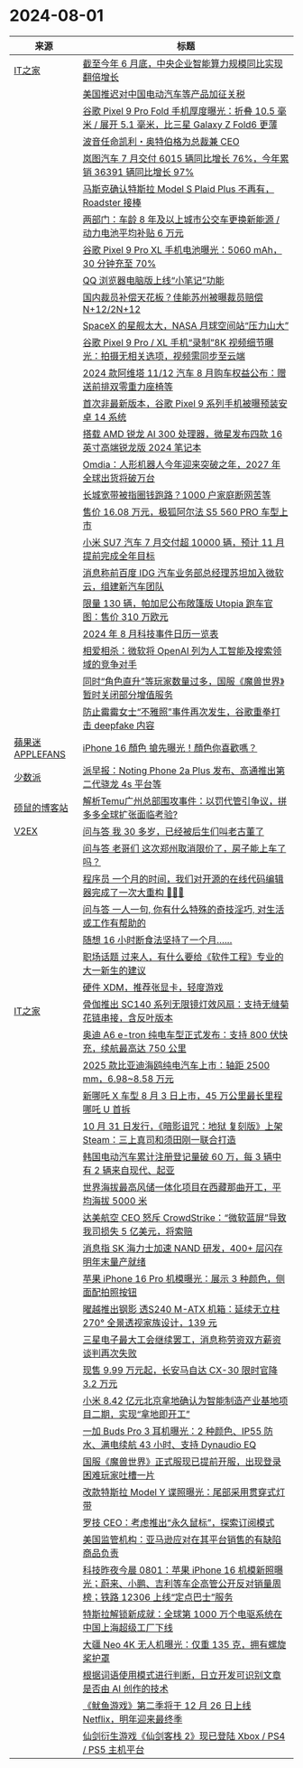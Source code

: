 ﻿# 2024-08-01

|来源|标题|
|---|---|
|[IT之家](https://www.ithome.com/rss/)|[截至今年 6 月底，中央企业智能算力规模同比实现翻倍增长](https://www.ithome.com/0/785/543.htm)|
||[美国推迟对中国电动汽车等产品加征关税](https://www.ithome.com/0/785/542.htm)|
||[谷歌 Pixel 9 Pro Fold 手机厚度曝光：折叠 10.5 毫米 / 展开 5.1 毫米，比三星 Galaxy Z Fold6 更薄](https://www.ithome.com/0/785/541.htm)|
||[波音任命凯利・奥特伯格为总裁兼 CEO](https://www.ithome.com/0/785/540.htm)|
||[岚图汽车 7 月交付 6015 辆同比增长 76%，今年累销 36391 辆同比增长 97%](https://www.ithome.com/0/785/533.htm)|
||[马斯克确认特斯拉 Model S Plaid Plus 不再有，Roadster 接棒](https://www.ithome.com/0/785/532.htm)|
||[两部门：车龄 8 年及以上城市公交车更换新能源 / 动力电池平均补贴 6 万元](https://www.ithome.com/0/785/531.htm)|
||[谷歌 Pixel 9 Pro XL 手机电池曝光：5060 mAh，30 分钟充至 70%](https://www.ithome.com/0/785/530.htm)|
||[QQ 浏览器电脑版上线“小笔记”功能](https://www.ithome.com/0/785/529.htm)|
||[国内裁员补偿天花板？佳能苏州被曝裁员赔偿 N+12/2N+12](https://www.ithome.com/0/785/528.htm)|
||[SpaceX 的星舰太大，NASA 月球空间站“压力山大”](https://www.ithome.com/0/785/527.htm)|
||[谷歌 Pixel 9 Pro / XL 手机“录制”8K 视频细节曝光：拍摄无相关选项，视频需同步至云端](https://www.ithome.com/0/785/525.htm)|
||[2024 款阿维塔 11/12 汽车 8 月购车权益公布：赠送前排双零重力座椅等](https://www.ithome.com/0/785/524.htm)|
||[首次非最新版本，谷歌 Pixel 9 系列手机被曝预装安卓 14 系统](https://www.ithome.com/0/785/523.htm)|
||[搭载 AMD 锐龙 AI 300 处理器，微星发布四款 16 英寸高端锐龙版 2024 笔记本](https://www.ithome.com/0/785/522.htm)|
||[Omdia：人形机器人今年迎来突破之年，2027 年全球出货将破万台](https://www.ithome.com/0/785/521.htm)|
||[长城宽带被指圈钱跑路？1000 户家庭断网苦等](https://www.ithome.com/0/785/520.htm)|
||[售价 16.08 万元，极狐阿尔法 S5 560 PRO 车型上市](https://www.ithome.com/0/785/519.htm)|
||[小米 SU7 汽车 7 月交付超 10000 辆，预计 11 月提前完成全年目标](https://www.ithome.com/0/785/518.htm)|
||[消息称前百度 IDG 汽车业务部总经理苏坦加入微软云，组建新汽车团队](https://www.ithome.com/0/785/516.htm)|
||[限量 130 辆，帕加尼公布敞篷版 Utopia 跑车官图：售价 310 万欧元](https://www.ithome.com/0/785/515.htm)|
||[2024 年 8 月科技事件日历一览表](https://www.ithome.com/0/785/514.htm)|
||[相爱相杀：微软将 OpenAI 列为人工智能及搜索领域的竞争对手](https://www.ithome.com/0/785/513.htm)|
||[同时“角色直升”等玩家数量过多，国服《魔兽世界》暂时关闭部分增值服务](https://www.ithome.com/0/785/512.htm)|
||[防止霉霉女士“不雅照”事件再次发生，谷歌重拳打击 deepfake 内容](https://www.ithome.com/0/785/511.htm)|
|[蘋果迷 APPLEFANS](https://applefans.today/feed/)|[iPhone 16 顏色 搶先曝光！顏色你喜歡嗎？](https://applefans.today/2024-08-iphone-16-dummy-rumors/)|
|[少数派](https://sspai.com/feed)|[派早报：Noting Phone 2a Plus 发布、高通推出第二代骁龙 4s 平台等](https://sspai.com/post/91061)|
|[硕鼠的博客站](http://lukefan.com/?feed=rss2)|[解析Temu广州总部围攻事件：以罚代管引争议，拼多多全球扩张面临考验?](https://lukefan.com/2024/08/01/%e8%a7%a3%e6%9e%90temu%e5%b9%bf%e5%b7%9e%e6%80%bb%e9%83%a8%e5%9b%b4%e6%94%bb%e4%ba%8b%e4%bb%b6%ef%bc%9a%e4%bb%a5%e7%bd%9a%e4%bb%a3%e7%ae%a1%e5%bc%95%e4%ba%89%e8%ae%ae%ef%bc%8c%e6%8b%bc%e5%a4%9a/)|
|[V2EX](https://www.v2ex.com/index.xml)|[ 问与答 我 30 多岁，已经被后生们叫老古董了](https://www.v2ex.com/t/1061637#reply14)|
||[ 问与答 老哥们 这次郑州取消限价了，房子能上车了吗？](https://www.v2ex.com/t/1061633#reply26)|
||[ 程序员 一个月的时间，我们对开源的在线代码编辑器完成了一次大重构 🤗🤗🤗](https://www.v2ex.com/t/1061630#reply11)|
||[ 问与答 一人一句, 你有什么特殊的奇技淫巧, 对生活或工作有帮助的](https://www.v2ex.com/t/1061627#reply15)|
||[ 随想 16 小时断食法坚持了一个月……](https://www.v2ex.com/t/1061624#reply56)|
||[ 职场话题 过来人，有什么要给《软件工程》专业的大一新生的建议](https://www.v2ex.com/t/1061621#reply19)|
||[ 硬件 XDM，推荐张显卡，轻度游戏](https://www.v2ex.com/t/1061617#reply24)|
|[IT之家](https://www.ithome.com/rss/)|[骨伽推出 SC140 系列无限镜灯效风扇：支持无缝菊花链串接，含反叶版本](https://www.ithome.com/0/785/510.htm)|
||[奥迪 A6 e-tron 纯电车型正式发布：支持 800 伏快充，续航最高达 750 公里](https://www.ithome.com/0/785/509.htm)|
||[2025 款比亚迪海鸥纯电汽车上市：轴距 2500 mm，6.98~8.58 万元](https://www.ithome.com/0/785/507.htm)|
||[新哪吒 X 车型 8 月 3 日上市，45 万公里最长里程哪吒 U 首拆](https://www.ithome.com/0/785/506.htm)|
||[10 月 31 日发行，《暗影诅咒：地狱 复刻版》上架 Steam：三上真司和须田刚一联合打造](https://www.ithome.com/0/785/505.htm)|
||[韩国电动汽车累计注册登记量破 60 万，每 3 辆中有 2 辆来自现代、起亚](https://www.ithome.com/0/785/504.htm)|
||[世界海拔最高风储一体化项目在西藏那曲开工，平均海拔 5000 米](https://www.ithome.com/0/785/503.htm)|
||[达美航空 CEO 怒斥 CrowdStrike：“微软蓝屏”导致我司损失 5 亿美元，将索赔](https://www.ithome.com/0/785/502.htm)|
||[消息指 SK 海力士加速 NAND 研发，400+ 层闪存明年末量产就绪](https://www.ithome.com/0/785/501.htm)|
||[苹果 iPhone 16 Pro 机模曝光：展示 3 种颜色，侧面配拍照按钮](https://www.ithome.com/0/785/500.htm)|
||[曜越推出钢影 透S240 M-ATX 机箱：延续无立柱 270° 全景透视家族设计，139 元](https://www.ithome.com/0/785/498.htm)|
||[三星电子最大工会继续罢工，消息称劳资双方薪资谈判再次失败](https://www.ithome.com/0/785/497.htm)|
||[现售 9.99 万元起，长安马自达 CX-30 限时官降 3.2 万元](https://www.ithome.com/0/785/496.htm)|
||[小米 8.42 亿元北京拿地确认为智能制造产业基地项目二期，实现“拿地即开工”](https://www.ithome.com/0/785/495.htm)|
||[一加 Buds Pro 3 耳机曝光：2 种颜色、IP55 防水、满电续航 43 小时、支持 Dynaudio EQ](https://www.ithome.com/0/785/494.htm)|
||[国服《魔兽世界》正式服现已提前开服，出现登录困难玩家吐槽一片](https://www.ithome.com/0/785/493.htm)|
||[改款特斯拉 Model Y 谍照曝光：尾部采用贯穿式灯带](https://www.ithome.com/0/785/492.htm)|
||[罗技 CEO：考虑推出“永久鼠标”，探索订阅模式](https://www.ithome.com/0/785/491.htm)|
||[美国监管机构：亚马逊应对在其平台销售的有缺陷商品负责](https://www.ithome.com/0/785/490.htm)|
||[科技昨夜今晨 0801：苹果 iPhone 16 机模新照曝光；蔚来、小鹏、吉利等车企高管公开反对销量周榜；铁路 12306 上线“定点巴士”服务](https://www.ithome.com/0/785/489.htm)|
||[特斯拉解锁新成就：全球第 1000 万个电驱系统在中国上海超级工厂下线](https://www.ithome.com/0/785/488.htm)|
||[大疆 Neo 4K 无人机曝光：仅重 135 克，拥有螺旋桨护罩](https://www.ithome.com/0/785/487.htm)|
||[根据词语使用模式进行判断，日立开发可识别文章是否由 AI 创作的技术](https://www.ithome.com/0/785/486.htm)|
||[《鱿鱼游戏》第二季将于 12 月 26 日上线 Netflix，明年迎来最终季](https://www.ithome.com/0/785/485.htm)|
||[仙剑衍生游戏《仙剑客栈 2》现已登陆 Xbox / PS4 / PS5 主机平台](https://www.ithome.com/0/785/484.htm)|
